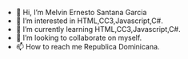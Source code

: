 - 👋 Hi, I’m Melvin Ernesto Santana Garcia 
- 👀 I’m interested in HTML,CC3,Javascript,C#.
- 🌱 I’m currently learning HTML,CC3,Javascript,C#.
- 💞️ I’m looking to collaborate on myself.
- 📫 How to reach me Republica Dominicana.

<!---
MelvinErnestoSG/MelvinErnestoSG is a ✨ special ✨ repository because its `README.md` (this file) appears on your GitHub profile.
You can click the Preview link to take a look at your changes.
--->
